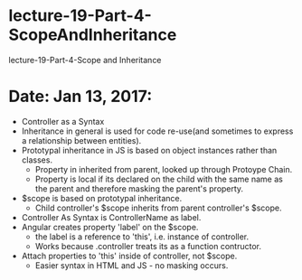 # lecture-19-Part-4-ScopeAndInheritance
lecture-19-Part-4-Scope and Inheritance

# Date: Jan 13, 2017:
- Controller as a Syntax
- Inheritance in general is used for code re-use(and sometimes to express a relationship between entities).
- Prototypal inheritance in JS is based on object instances rather than classes.
	- Property in inherited from parent, looked up through Protoype Chain.
	- Property is local if its declared on the child with the same name as the parent and therefore masking the parent's property.
- $scope is based on prototypal inheritance.
	- Child controller's $scope inherits from parent controller's $scope.
- Controller As Syntax is ControllerName as label.
- Angular creates property 'label' on the $scope.
	- the label is a reference to 'this', i.e. instance of controller.
	- Works because .controller treats its as a function contructor.
- Attach properties to 'this' inside of controller, not $scope.
	- Easier syntax in HTML and JS - no masking occurs.
